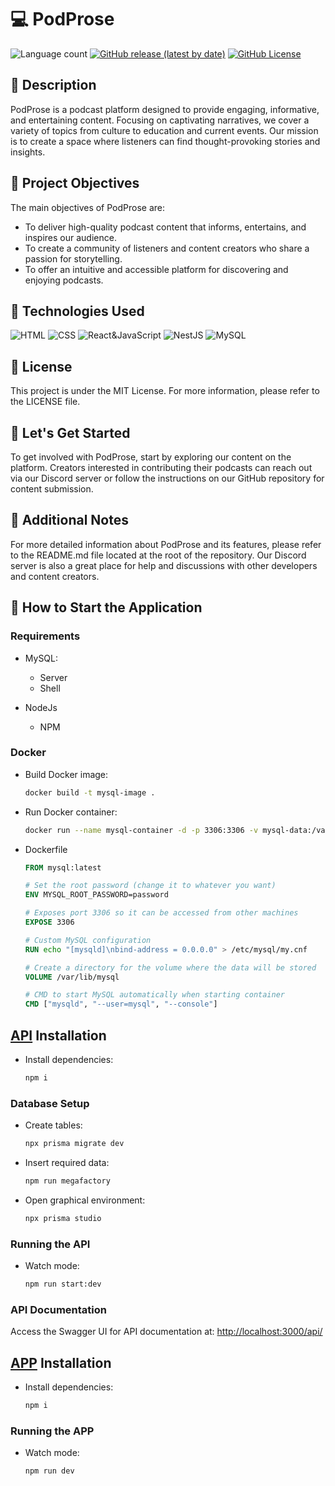 # 💻 PodProse

![Language count](https://img.shields.io/github/languages/count/LitoHDD/PodProse?label=%F0%9F%8C%8E%20LANGUAGES&style=for-the-badge)
[![GitHub release (latest by date)](https://img.shields.io/github/v/release/LitoHDD/PodProse?color=orange&label=%F0%9F%93%A2%20LAST%20VERSION&style=for-the-badge)](https://github.com/LitoHDD/PodProse/releases/latest)
[![GitHub License](https://img.shields.io/github/license/LitoHDD/PodProse?style=for-the-badge)](https://github.com/LitoHDD/PodProse/blob/main/LICENSE)

## 📝 Description

PodProse is a podcast platform designed to provide engaging, informative, and entertaining content. Focusing on captivating narratives, we cover a variety of topics from culture to education and current events. Our mission is to create a space where listeners can find thought-provoking stories and insights.

## 🎯 Project Objectives

The main objectives of PodProse are:

- To deliver high-quality podcast content that informs, entertains, and inspires our audience.
- To create a community of listeners and content creators who share a passion for storytelling.
- To offer an intuitive and accessible platform for discovering and enjoying podcasts.

## 🔧 Technologies Used

![HTML](https://img.shields.io/badge/HTML-%23e34c26.svg?logo=html5&logoColor=white&style=for-the-badge)
![CSS](https://img.shields.io/badge/CSS-%23563d7c.svg?logo=css3&logoColor=white&style=for-the-badge)
![React&JavaScript](https://img.shields.io/badge/JavaScript-%23f1e05a?style=for-the-badge&logo=React&logoColor=white&label=React)
![NestJS](https://img.shields.io/badge/NestJS-Node.js-%23d9224c?style=for-the-badge&logo=NestJS&logoColor=white)
![MySQL](https://img.shields.io/badge/MySQL-DB-%2300628c?style=for-the-badge&logo=MySQL&logoColor=white)

## 📄 License

This project is under the MIT License. For more information, please refer to the LICENSE file.

## 🔰 Let's Get Started

To get involved with PodProse, start by exploring our content on the platform. Creators interested in contributing their podcasts can reach out via our Discord server or follow the instructions on our GitHub repository for content submission.

## 📝 Additional Notes

For more detailed information about PodProse and its features, please refer to the README.md file located at the root of the repository. Our Discord server is also a great place for help and discussions with other developers and content creators.

## 🚀 How to Start the Application

### Requirements

- MySQL:

  - Server
  - Shell

- NodeJs

  - NPM

### Docker

- Build Docker image:

    ```bash
    docker build -t mysql-image .
    ```

- Run Docker container:

    ```bash
    docker run --name mysql-container -d -p 3306:3306 -v mysql-data:/var/lib/mysql mysql-image
    ```

- Dockerfile

    ```Dockerfile
    FROM mysql:latest
    
    # Set the root password (change it to whatever you want)
    ENV MYSQL_ROOT_PASSWORD=password
    
    # Exposes port 3306 so it can be accessed from other machines
    EXPOSE 3306
    
    # Custom MySQL configuration
    RUN echo "[mysqld]\nbind-address = 0.0.0.0" > /etc/mysql/my.cnf
    
    # Create a directory for the volume where the data will be stored
    VOLUME /var/lib/mysql
    
    # CMD to start MySQL automatically when starting container
    CMD ["mysqld", "--user=mysql", "--console"]
    ```

## [API](https://github.com/LitoHDD/PodProse/tree/main/api) Installation

- Install dependencies:

   ```bash
   npm i
   ```

### Database Setup

- Create tables:

   ```bash
   npx prisma migrate dev
   ```

- Insert required data:

   ```bash
   npm run megafactory
   ```

- Open graphical environment:

   ```bash
   npx prisma studio
   ```

### Running the API

- Watch mode:

   ```bash
   npm run start:dev
   ```

### API Documentation

Access the Swagger UI for API documentation at:
[http://localhost:3000/api/](http://localhost:3000/api/)

## [APP](https://github.com/LitoHDD/PodProse/tree/main/app) Installation

- Install dependencies:

   ```bash
   npm i
   ```

### Running the APP

- Watch mode:

   ```bash
   npm run dev
   ```

